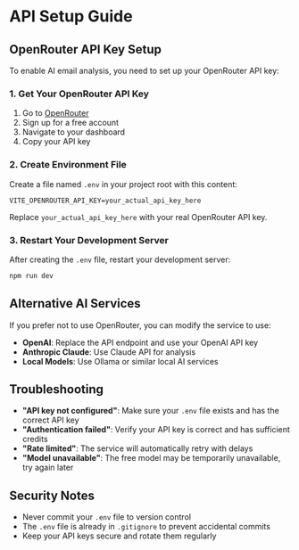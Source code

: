 # API Setup Guide

## OpenRouter API Key Setup

To enable AI email analysis, you need to set up your OpenRouter API key:

### 1. Get Your OpenRouter API Key
1. Go to [OpenRouter](https://openrouter.ai/)
2. Sign up for a free account
3. Navigate to your dashboard
4. Copy your API key

### 2. Create Environment File
Create a file named `.env` in your project root with this content:

```
VITE_OPENROUTER_API_KEY=your_actual_api_key_here
```

Replace `your_actual_api_key_here` with your real OpenRouter API key.

### 3. Restart Your Development Server
After creating the `.env` file, restart your development server:

```bash
npm run dev
```

## Alternative AI Services

If you prefer not to use OpenRouter, you can modify the service to use:

- **OpenAI**: Replace the API endpoint and use your OpenAI API key
- **Anthropic Claude**: Use Claude API for analysis
- **Local Models**: Use Ollama or similar local AI services

## Troubleshooting

- **"API key not configured"**: Make sure your `.env` file exists and has the correct API key
- **"Authentication failed"**: Verify your API key is correct and has sufficient credits
- **"Rate limited"**: The service will automatically retry with delays
- **"Model unavailable"**: The free model may be temporarily unavailable, try again later

## Security Notes

- Never commit your `.env` file to version control
- The `.env` file is already in `.gitignore` to prevent accidental commits
- Keep your API keys secure and rotate them regularly 